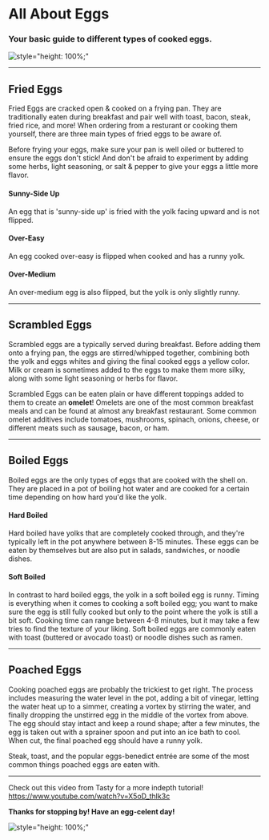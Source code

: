 # All About Eggs 

### Your basic guide to different types of cooked eggs. 

![style="height: 100%;"](https://images.unsplash.com/photo-1498654077810-12c21d4d6dc3?ixid=MnwxMjA3fDB8MHxwaG90by1wYWdlfHx8fGVufDB8fHx8&ixlib=rb-1.2.1&auto=format&fit=crop&w=1740&q=80)

_____________________________________________________________________________________________________________________

## Fried Eggs
Fried Eggs are cracked open & cooked on a frying pan. They are traditionally eaten during breakfast and pair well with toast, bacon, steak, fried rice, and more! When ordering from a resturant or cooking them yourself, there are three main types of fried eggs to be aware of.  

Before frying your eggs, make sure your pan is well oiled or buttered to ensure the eggs don't stick! And don't be afraid to experiment by adding some herbs, light seasoning, or salt & pepper to give your eggs a little more flavor. 

#### **Sunny-Side Up**
An egg that is 'sunny-side up' is fried with the yolk facing upward and is not flipped. 
#### **Over-Easy**
An egg cooked over-easy is flipped when cooked and has a runny yolk. 
#### **Over-Medium**
An over-medium egg is also flipped, but the yolk is only slightly runny. 

_____________________________________________________________________________________________________________________

## Scrambled Eggs
Scrambled eggs are a typically served during breakfast. Before adding them onto a frying pan, the eggs are stirred/whipped together, combining both the yolk and eggs whites and giving the final cooked eggs a yellow color. Milk or cream is sometimes added to the eggs to make them more silky, along with some light seasoning or herbs for flavor. 

Scrambled Eggs can be eaten plain or have different toppings added to them to create an **omelet**! Omelets are one of the most common breakfast meals and can be found at almost any breakfast restaurant. Some common omelet additives include tomatoes, mushrooms, spinach, onions, cheese, or different meats such as sausage, bacon, or ham.

_____________________________________________________________________________________________________________________

## Boiled Eggs
Boiled eggs are the only types of eggs that are cooked with the shell on. They are placed in a pot of boiling hot water and are cooked for a certain time depending on how hard you'd like the yolk.  

#### **Hard Boiled**
Hard boiled have yolks that are completely cooked through, and they're typically left in the pot anywhere between 8-15 minutes. These eggs can be eaten by themselves but are also put in salads, sandwiches, or noodle dishes. 

#### **Soft Boiled**
In contrast to hard boiled eggs, the yolk in a soft boiled egg is runny. Timing is everything when it comes to cooking a soft boiled egg; you want to make sure the egg is still fully cooked but only to the point where the yolk is still a bit soft. Cooking time can range between 4-8 minutes, but it may take a few tries to find the texture of your liking. Soft boiled eggs are commonly eaten with toast (buttered or avocado toast) or noodle dishes such as ramen. 

_____________________________________________________________________________________________________________________

## Poached Eggs
Cooking poached eggs are probably the trickiest to get right. The process includes measuring the water level in the pot, adding a bit of vinegar, letting the water heat up to a simmer, creating a vortex by stirring the water, and finally dropping the unstirred egg in the middle of the vortex from above. The egg should stay intact and keep a round shape; after a few minutes, the egg is taken out with a sprainer spoon and put into an ice bath to cool. When cut, the final poached egg should have a runny yolk.  

Steak, toast, and the popular eggs-benedict entrée are some of the most common things poached eggs are eaten with. 
_____________________________________________________________________________________________________________________
Check out this video from Tasty for a more indepth tutorial! https://www.youtube.com/watch?v=X5oD_thIk3c 

**Thanks for stopping by! Have an egg-celent day!**

![style="height: 100%;"](https://images.unsplash.com/photo-1575278220902-cdf1a07a0421?ixlib=rb-1.2.1&ixid=MnwxMjA3fDB8MHxwaG90by1wYWdlfHx8fGVufDB8fHx8&auto=format&fit=crop&w=1742&q=80)
